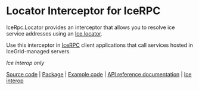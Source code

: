 # Locator Interceptor for IceRPC

IceRpc.Locator provides an interceptor that allows you to resolve ice service addresses using an [Ice locator][locator].

Use this interceptor in [IceRPC][icerpc] client applications that call services hosted in IceGrid-managed servers.

_Ice interop only_

[Source code][source] | [Package][package] | [Example code][example] | [API reference documentation][api] | [Ice interop][interop]

[api]: https://api.testing.zeroc.com/csharp/api/IceRpc.Locator.html
[example]: https://github.com/icerpc/icerpc-csharp/tree/main/examples/Interop/IceGrid
[icerpc]: https://www.nuget.org/packages/IceRpc
[interop]: https://docs.testing.zeroc.com/docs/icerpc-for-ice-users
[locator]: https://doc.zeroc.com/ice/3.7/client-server-features/locators
[package]: https://www.nuget.org/packages/IceRpc.Locator
[source]: https://github.com/icerpc/icerpc-csharp/tree/main/src/IceRpc.Locator
